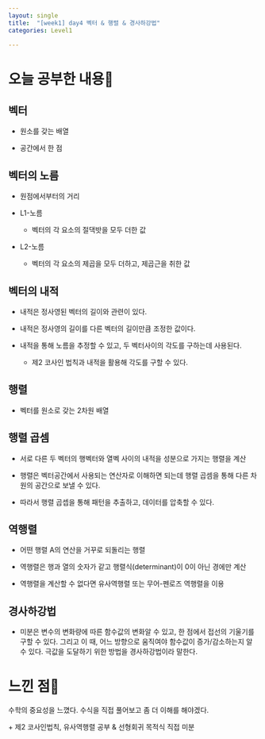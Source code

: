 ```yaml
---
layout: single
title:  "[week1] day4 벡터 & 행렬 & 경사하강법"
categories: Level1

---
```


# 오늘 공부한 내용📝

## 벡터

- 원소를 갖는 배열

- 공간에서 한 점

## 벡터의 노름

- 원점에서부터의 거리

- L1-노름
  
  - 벡터의 각 요소의 절댁밧을 모두 더한 값

- L2-노름
  
  - 벡터의 각 요소의 제곱을 모두 더하고, 제곱근을 취한 값

## 벡터의 내적

- 내적은 정사영된 벡터의 길이와 관련이 있다. 

- 내적은 정사영의 길이를 다른 벡터의 길이만큼 조정한 값이다. 

- 내적을 통해 노름을 추정할 수 있고, 두 벡터사이의 각도를 구하는데 사용된다.
  
  - 제2 코사인 법칙과 내적을 활용해 각도를 구할 수 있다.

## 행렬

- 벡터를 원소로 갖는 2차원 배열

## 행렬 곱셈

- 서로 다른 두 벡터의 행벡터와 열벡 사이의 내적을 성분으로 가지는 행렬을 계산

- 행렬은 벡터공간에서 사용되는 연산자로 이해하면 되는데 행렬 곱셈을 통해 다른 차원의 공간으로 보낼 수 있다.

- 따라서 행렬 곱셉을 통해 패턴을 추출하고, 데이터를 압축할 수 있다.

## 역행렬

- 어떤 행렬 A의 연산을 거꾸로 되돌리는 행렬

- 역행렬은 행과 열의 숫자가 같고 행렬식(determinant)이 0이 아닌 경에만 계산

- 역행렬을 계산할 수 없다면 유사역행렬 또는 무어-펜로즈 역행렬을 이용

## 경사하강법

- 미분은 변수의 변화량에 따른 함수값의 변화알 수 있고, 한 점에서 접선의 기울기를 구할 수 있다. 그리고 이 때, 어느 방향으로 움직여야 함수값이 증가/감소하는지 알 수 있다. 극값을 도달하기 위한 방법을 경사하강법이라 말한다.

# 느낀 점🤔

수학의 중요성을 느꼈다. 수식을 직접 풀어보고 좀 더 이해를 해야겠다.

\+ 제2 코사인법칙, 유사역행렬 공부 & 선형회귀 목적식 직접 미분
